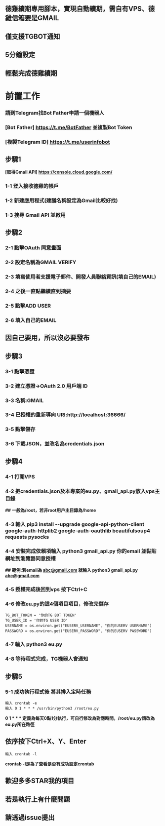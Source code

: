 ## 德雞續期專用腳本，實現自動續期，需自有VPS、德雞信箱要是GMAIL  
## 僅支援TGBOT通知  
## 5分鐘設定  
## 輕鬆完成德雞續期  
  
  
# 前置工作  
### 請到Telegram找Bot Father申請一個機器人  
### [Bot Father] https://t.me/BotFather 並複製Bot Token  
### [複製Telegram ID] https://t.me/userinfobot

## 步驟1  
**[取得Gmail API] https://console.cloud.google.com/**  
### 1-1 登入接收德雞的帳戶  
### 1-2 新建應用程式(建議名稱設定為Gmail比較好找)  
### 1-3 搜尋 Gmail API 並啟用  

## 步驟2  
### 2-1 點擊OAuth 同意畫面  
### 2-2 設定名稱為GMAIL VERIFY  
### 2-3 填寫使用者支援電子郵件、開發人員聯絡資訊(填自己的EMAIL)  
### 2-4 之後一直點繼續直到摘要  
### 2-5 點擊ADD USER  
### 2-6 填入自己的EMAIL  
## **因自己要用，所以沒必要發布**  

## 步驟3  
### 3-1 點擊憑證  
### 3-2 建立憑證→OAuth 2.0 用戶端 ID  
### 3-3 名稱:GMAIL  
### 3-4 已授權的重新導向 URI:http://localhost:36666/  
### 3-5 點擊儲存  
### 3-6 下載JSON，並改名為credentials.json  

## 步驟4  
### 4-1 打開VPS  
### 4-2 把credentials.json及本專案的eu.py、gmail_api.py放入vps主目錄  
**## 一般為/root，若非root用戶主目錄為/home**  
### 4-3 輸入 pip3 install --upgrade google-api-python-client google-auth-httplib2 google-auth-oauthlib beautifulsoup4 requests pysocks  
### 4-4 安裝完成依賴項輸入 python3 gmail_api.py 你的email 並黏貼網址到瀏覽器同意授權  
**## 範例:若email為 abc@gmail.com 就輸入 python3 gmail_api.py abc@gmail.com**  
### 4-5 授權完成後回到vps 按下Ctrl+C  
### 4-6 修改eu.py的這4個項目項目，修改完儲存  
  
    TG_BOT_TOKEN = '你的TG BOT TOKEN'  
    TG_USER_ID = '你的TG USER ID'  
    USERNAME = os.environ.get("EUSERV_USERNAME", "你的EUSERV USERNAME")    
    PASSWORD = os.environ.get("EUSERV_PASSWORD", "你的EUSERV PASSWORD")   
  
### 4-7 輸入 python3 eu.py  
### 4-8 等待程式完成，TG機器人會通知  
  
## 步驟5  
### 5-1 成功執行程式後 將其排入定時任務  
    輸入 crontab -e  
    輸入 0 1 * * * /usr/bin/python3 /root/eu.py  
**0 1 * * * 定義為每天0點1分執行，可自行修改為對應時間，/root/eu.py請改為eu.py所在路徑**  
## 依序按下Ctrl+X、Y、Enter  

    輸入 crontab -l  
    
**crontab -l是為了查看是否有成功設定crontab**  
  
## 歡迎多多STAR我的項目  
## 若是執行上有什麼問題  
## 請透過issue提出
